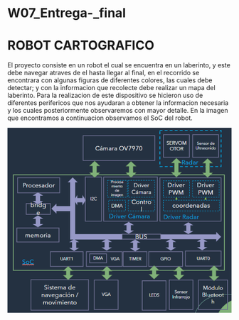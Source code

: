 # W07_Entrega-_final

# ROBOT CARTOGRAFICO 

El proyecto consiste en un robot el cual se encuentra en un laberinto, y este debe navegar atraves de el hasta llegar al final, en el recorrido se encontrara con algunas figuras de diferentes colores, las cuales debe detectar; y con la informacion que recolecte debe realizar un mapa del laberinto. Para la realizacion de este dispositivo se hicieron uso de diferentes perifericos que nos ayudaran a obtener la informacion necesaria y los cuales posteriormente observaremos con mayor detalle. En la imagen que encontramos a continuacion observamos el SoC del robot. 


<p align="center">
  
![Screenshot](ProyectoFinal.png) 

</p>
